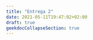 ```yaml
---
title: "Entrega 2"
date: 2021-05-11T19:47:02+02:00
draft: true
geekdocCollapseSection: true
---
```


